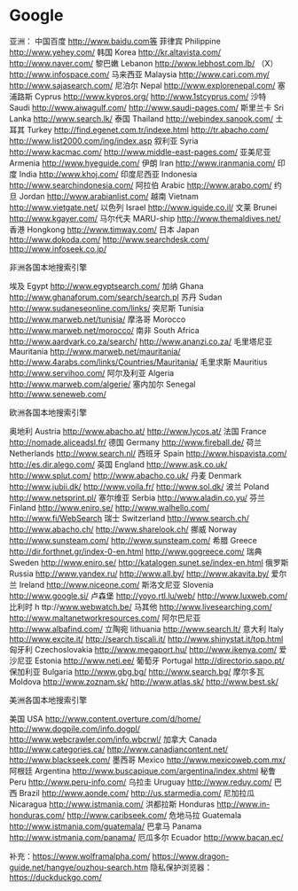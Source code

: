 # Google
亚洲：
中国百度 http://www.baidu.com等
菲律宾 Philippine http://www.yehey.com/
韩国 Korea http://kr.altavista.com/
http://www.naver.com/
黎巴嫩 Lebanon 
http://www.lebhost.com.lb/ （X）
http://www.infospace.com/
马来西亚 Malaysia 
http://www.cari.com.my/
http://www.sajasearch.com/
尼泊尔 Nepal 
http://www.explorenepal.com/
塞浦路斯 Cyprus 
http://www.kypros.org/
http://www.1stcyprus.com/
沙特 Saudi 
http://www.aiwagulf.com/
http://www.saudi-pages.com/
斯里兰卡 Sri Lanka 
http://www.search.lk/
泰国 Thailand 
http://webindex.sanook.com/
土耳其 Turkey 
http://find.egenet.com.tr/indexe.html
http://tr.abacho.com/
http://www.list2000.com/ing/index.asp
叙利亚 Syria 
http://www.kacmac.com/
http://www.middle-east-pages.com/
亚美尼亚 Armenia 
http://www.hyeguide.com/
伊朗 Iran 
http://www.iranmania.com/
印度 India 
http://www.khoj.com/
印度尼西亚 Indonesia 
http://www.searchindonesia.com/
阿拉伯 Arabic 
http://www.arabo.com/
约旦 Jordan 
http://www.arabianlist.com/
越南 Vietnam 
http://www.vietgate.net/
以色列 Israel 
http://www.iguide.co.il/
文莱 Brunei 
http://www.kgayer.com/
马尔代夫 MARU-ship
 http://www.themaldives.net/
香港 Hongkong 
http://www.timway.com/
日本 Japan 
http://www.dokoda.com/
http://www.searchdesk.com/
http://www.infoseek.co.jp/

非洲各国本地搜索引擎

埃及 Egypt 
http://www.egyptsearch.com/
加纳 Ghana 
http://www.ghanaforum.com/search/search.pl
苏丹 Sudan 
http://www.sudaneseonline.com/links/
突尼斯 Tunisia 
http://www.marweb.net/tunisia/
摩洛哥 Morocco 
http://www.marweb.net/morocco/
南非 South Africa 
http://www.aardvark.co.za/search/
http://www.ananzi.co.za/
毛里塔尼亚 
Mauritania 
http://www.marweb.net/mauritania/
http://www.4arabs.com/links/Countries/Mauritania/
毛里求斯 Mauritius 
http://www.servihoo.com/
阿尔及利亚 Algeria 
http://www.marweb.com/algerie/
塞内加尔 Senegal 
http://www.seneweb.com/

欧洲各国本地搜索引擎

奥地利 Austria 
http://www.abacho.at/
http://www.lycos.at/
法国 France 
http://nomade.aliceadsl.fr/
德国 Germany 
http://www.fireball.de/
荷兰 Netherlands 
http://www.search.nl/
西班牙 Spain 
http://www.hispavista.com/
http://es.dir.alego.com/
英国 England 
http://www.ask.co.uk/
http://www.splut.com/
http://www.abacho.co.uk/
丹麦 Denmark
http://www.jubii.dk/
http://www.voila.fr/
http://www.sol.dk/
波兰 Poland
http://www.netsprint.pl/
塞尔维亚 Serbia 
http://www.aladin.co.yu/
芬兰 Finland
http://www.eniro.se/
http://www.walhello.com/
http://www.fi/WebSearch
瑞士 Switzerland
 http://www.search.ch/
http://www.abacho.ch/
http://www.sharelook.ch/
挪威 Norway 
http://www.sunsteam.com/
http://www.sunsteam.com/
希腊 Greece 
http://dir.forthnet.gr/index-0-en.html
http://www.gogreece.com/
瑞典 Sweden 
http://www.eniro.se/
http://katalogen.sunet.se/index-en.html
俄罗斯 Russia 
http://www.yandex.ru/
http://www.all.by/ 
http://www.akavita.by/
爱尔兰 Ireland http://www.niceone.com/
斯洛文尼亚 Slovenia
http://www.google.si/
卢森堡 
http://yoyo.rtl.lu/web/
http://www.luxweb.com/
比利时 h
ttp://www.webwatch.be/
马其他 
http://www.livesearching.com/
http://www.maltanetworkresources.com/
阿尔巴尼亚 
http://www.albafind.com/
立陶宛 lithuania 
http://www.search.lt/
意大利 Italy
http://www.excite.it/
http://search.tiscali.it/
http://www.shinystat.it/top.html
匈牙利 Czechoslovakia 
http://www.megaport.hu/
http://www.ikenya.com/
爱沙尼亚 Estonia 
http://www.neti.ee/
葡萄牙 Portugal 
http://directorio.sapo.pt/
保加利亚 Bulgaria 
http://www.gbg.bg/
http://www.search.bg/
摩尔多瓦 Moldova 
http://www.zoznam.sk/
http://www.atlas.sk/
http://www.best.sk/

美洲各国本地搜索引擎

美国 USA 
http://www.content.overture.com/d/home/
http://www.dogpile.com/info.dogpl/
http://www.webcrawler.com/info.wbcrwl/
加拿大 Canada 
http://www.categories.ca/
http://www.canadiancontent.net/
http://www.blackseek.com/
墨西哥 Mexico 
http://www.mexicoweb.com.mx/
阿根廷 Argentina 
http://www.buscapique.com/argentina/index.shtml
秘鲁 Peru 
http://www.peru-info.com/
乌拉圭 Uruguay 
http://www.reduy.com/
巴西 Brazil
http://www.aonde.com/
http://us.starmedia.com/
尼加拉瓜 Nicaragua 
http://www.istmania.com/
洪都拉斯 Honduras 
http://www.in-honduras.com/
http://www.caribseek.com/
危地马拉 Guatemala 
http://www.istmania.com/guatemala/
巴拿马 Panama 
http://www.istmania.com/panama/
厄瓜多尔 Ecuador 
http://www.bacan.ec/

补充：https://www.wolframalpha.com/
https://www.dragon-guide.net/hangye/ouzhou-search.htm
隐私保护浏览器：https://duckduckgo.com/

